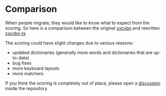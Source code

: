 # Comparison

When people migrate, they would like to know what to expect from the scoring. 
So here is a comparison between the original [zxcvbn](https://github.com/dropbox/zxcvbn) and rewritten [zxcvbn-ts](https://github.com/zxcvbn-ts/zxcvbn)

The scoring could have slight changes due to various reasons:
- updated dictionaries (generally more words and dictionaries that are up-to-date)
- bug fixes
- more keyboard layouts
- more matchers

If you think the scoring is completely out of place, please open a [discussion](https://github.com/zxcvbn-ts/zxcvbn/discussions) inside the repository.

<Comparison/>
